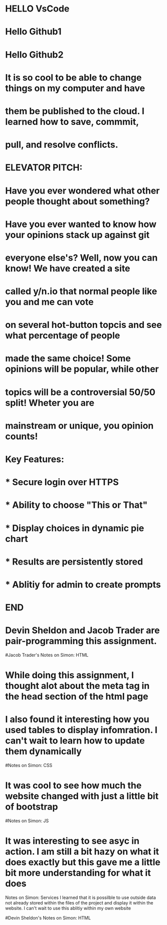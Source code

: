 

# HELLO VsCode
# Hello Github1
# Hello Github2
# It is so cool to be able to change things on my computer and have 
# them be published to the cloud. I learned how to save, commmit, 
# pull, and resolve conflicts.

# ELEVATOR PITCH:
# Have you ever wondered what other people thought about something? 
# Have you ever wanted to know how your opinions stack up against git
# everyone else's? Well, now you can know! We have created a site
# called y/n.io that normal people like you and me can vote
# on several hot-button topcis and see what percentage of people
# made the same choice! Some opinions will be popular, while other
# topics will be a controversial 50/50 split! Wheter you are 
# mainstream or unique, you opinion counts!

#  Key Features:
#   * Secure login over HTTPS
#   * Ability to choose "This or That"
#   * Display choices in dynamic pie chart
#   * Results are persistently stored
#   * Ablitiy for admin to create prompts
# END

# Devin Sheldon and Jacob Trader are pair-programming this assignment.

#Jacob Trader's Notes on Simon: HTML
#   While doing this assignment, I thought alot about the meta tag in the head section of the html page
#   I also found it interesting how you used tables to display infomration. I can't wait to learn how to update them dynamically

#Notes on Simon: CSS
#   It was cool to see how much the website changed with just a little bit of bootstrap

#Notes on Simon: JS
#   It was interesting to see asyc in action. I am still a bit hazy on what it does exactly but this gave me a little bit more understanding for what it does

Notes on Simon: Services
  I learned that it is possilble to use outside data not already stored within the files of the project and display it within the website. I can't wait to use this ablitiy within my own website

#Devin Sheldon's Notes on Simon: HTML
#   
